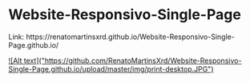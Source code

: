 
  <h1>Website-Responsivo-Single-Page </h1>
  <p>Link: https://renatomartinsxrd.github.io/Website-Responsivo-Single-Page.github.io/</p>
  <a target="_blank" rel="noopener noreferrer" href="https://renatomartinsxrd.github.io/Website-Responsivo-Single-Page.github.io/">
  ![Alt text]("https://github.com/RenatoMartinsXrd/Website-Responsivo-Single-Page.github.io/upload/master/img/print-desktop.JPG")

